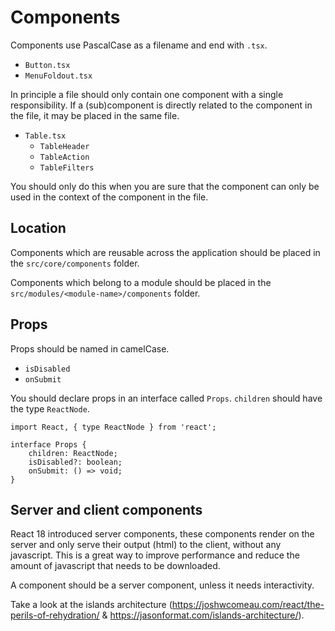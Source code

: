 # Components

Components use PascalCase as a filename and end with `.tsx`.

-   `Button.tsx`
-   `MenuFoldout.tsx`

In principle a file should only contain one component with a single responsibility. If a (sub)component is directly related to the component in the file, it may be placed in the same file.

-   `Table.tsx`
    -   `TableHeader`
    -   `TableAction`
    -   `TableFilters`

You should only do this when you are sure that the component can only be used in the context of the component in the file.

## Location

Components which are reusable across the application should be placed in the `src/core/components` folder.

Components which belong to a module should be placed in the `src/modules/<module-name>/components` folder.

## Props

Props should be named in camelCase.

-   `isDisabled`
-   `onSubmit`

You should declare props in an interface called `Props`. `children` should have the type `ReactNode`.

```tsx
import React, { type ReactNode } from 'react';

interface Props {
    children: ReactNode;
    isDisabled?: boolean;
    onSubmit: () => void;
}
```

## Server and client components

React 18 introduced server components, these components render on the server and only serve their output (html) to the client, without any javascript. This is a great way to improve performance and reduce the amount of javascript that needs to be downloaded.

A component should be a server component, unless it needs interactivity.

Take a look at the islands architecture (https://joshwcomeau.com/react/the-perils-of-rehydration/ & https://jasonformat.com/islands-architecture/).
